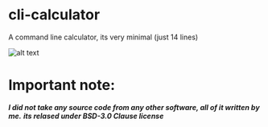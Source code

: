# cli-calculator
A command line calculator, its very minimal (just 14 lines)

![alt text](https://github.com/tarik-celik/cli-calculator/blob/main/Screenshot_20231110_162737_Termux.jpg)

# Important note:
***I did not take any source code from any other software, all of it written by me.***
***its relased under BSD-3.0 Clause license***
